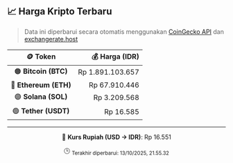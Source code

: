 

<!-- HARGA_KRIPTO -->
## 📈 Harga Kripto Terbaru

> Data ini diperbarui secara otomatis menggunakan [CoinGecko API](https://www.coingecko.com/) dan [exchangerate.host](https://exchangerate.host/)

<div align="center">

| 🪙 Token | 💰 Harga (IDR) |
|:------:|---------------:|
| 🟠 **Bitcoin (BTC)**   | Rp 1.891.103.657 |
| 🔵 **Ethereum (ETH)**  | Rp 67.910.446 |
| 🟣 **Solana (SOL)**    | Rp 3.209.568 |
| 🟢 **Tether (USDT)**   | Rp 16.585 |

---

💱 **Kurs Rupiah (USD → IDR)**: Rp 16.551

🕒 <sub>Terakhir diperbarui: 13/10/2025, 21.55.32</sub>

</div>
<!-- /HARGA_KRIPTO -->